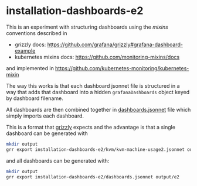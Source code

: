 # installation-dashboards-e2

This is an experiment with structuring dashboards using the _mixins_
conventions described in

- grizzly docs: https://github.com/grafana/grizzly#grafana-dashboard-example
- kubernetes mixins docs: https://github.com/monitoring-mixins/docs

and implemented in https://github.com/kubernetes-monitoring/kubernetes-mixin

The way this works is that each dashboard jsonnet file is structured in a way
that adds that dashboard into a hidden `grafanaDashboards` object keyed by
dashboard filename.

All dashboards are then combined together in
[dashboards.jsonnet](./dashboards.jsonnet) file which simply imports each
dashboard.

This is a format that [grizzly](https://github.com/grafana/grizzly) expects
and the advantage is that a single dashboard can be generated with

``` sh
mkdir output
grr export installation-dashboards-e2/kvm/kvm-machine-usage2.jsonnet output/e2
```

and all dashboards can be generated with:

``` sh
mkdir output
grr export installation-dashboards-e2/dashboards.jsonnet output/e2
```
